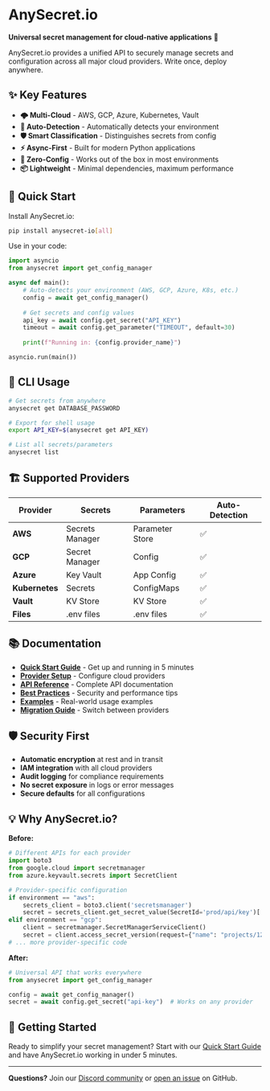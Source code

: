 # AnySecret.io

**Universal secret management for cloud-native applications** 🚀

AnySecret.io provides a unified API to securely manage secrets and configuration across all major cloud providers. Write once, deploy anywhere.

## ✨ Key Features

- **🌩️ Multi-Cloud** - AWS, GCP, Azure, Kubernetes, Vault
- **🔄 Auto-Detection** - Automatically detects your environment  
- **🛡️ Smart Classification** - Distinguishes secrets from config
- **⚡ Async-First** - Built for modern Python applications
- **🎯 Zero-Config** - Works out of the box in most environments
- **📦 Lightweight** - Minimal dependencies, maximum performance

## 🚀 Quick Start

Install AnySecret.io:

```bash
pip install anysecret-io[all]
```

Use in your code:

```python
import asyncio
from anysecret import get_config_manager

async def main():
    # Auto-detects your environment (AWS, GCP, Azure, K8s, etc.)
    config = await get_config_manager()
    
    # Get secrets and config values
    api_key = await config.get_secret("API_KEY")
    timeout = await config.get_parameter("TIMEOUT", default=30)
    
    print(f"Running in: {config.provider_name}")

asyncio.run(main())
```

## 🔧 CLI Usage

```bash
# Get secrets from anywhere
anysecret get DATABASE_PASSWORD

# Export for shell usage  
export API_KEY=$(anysecret get API_KEY)

# List all secrets/parameters
anysecret list
```

## 🏗️ Supported Providers

| Provider | Secrets | Parameters | Auto-Detection |
|----------|---------|------------|----------------|
| **AWS** | Secrets Manager | Parameter Store | ✅ |
| **GCP** | Secret Manager | Config | ✅ |
| **Azure** | Key Vault | App Config | ✅ |
| **Kubernetes** | Secrets | ConfigMaps | ✅ |
| **Vault** | KV Store | KV Store | ✅ |
| **Files** | .env files | .env files | ✅ |

## 📚 Documentation

- **[Quick Start Guide](quickstart.md)** - Get up and running in 5 minutes
- **[Provider Setup](providers.md)** - Configure cloud providers  
- **[API Reference](api.md)** - Complete API documentation
- **[Best Practices](best-practices.md)** - Security and performance tips
- **[Examples](examples.md)** - Real-world usage examples
- **[Migration Guide](migration.md)** - Switch between providers

## 🛡️ Security First

- **Automatic encryption** at rest and in transit
- **IAM integration** with all cloud providers
- **Audit logging** for compliance requirements
- **No secret exposure** in logs or error messages
- **Secure defaults** for all configurations

## 💡 Why AnySecret.io?

**Before:**
```python
# Different APIs for each provider
import boto3
from google.cloud import secretmanager
from azure.keyvault.secrets import SecretClient

# Provider-specific configuration
if environment == "aws":
    secrets_client = boto3.client('secretsmanager')
    secret = secrets_client.get_secret_value(SecretId='prod/api/key')['SecretString']
elif environment == "gcp":
    client = secretmanager.SecretManagerServiceClient()
    secret = client.access_secret_version(request={"name": "projects/123/secrets/api-key/versions/latest"}).payload.data.decode("UTF-8")
# ... more provider-specific code
```

**After:**
```python
# Universal API that works everywhere
from anysecret import get_config_manager

config = await get_config_manager()
secret = await config.get_secret("api-key")  # Works on any provider
```

## 🚀 Getting Started

Ready to simplify your secret management? Start with our [Quick Start Guide](quickstart.md) and have AnySecret.io working in under 5 minutes.

---

**Questions?** Join our [Discord community](https://discord.gg/anysecret) or [open an issue](https://github.com/anysecret-io/anysecret-lib/issues) on GitHub.